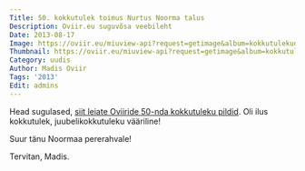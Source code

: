 ```yaml
---
Title: 50. kokkutulek toimus Nurtus Noorma talus
Description: Oviir.eu suguvõsa veebileht
Date: 2013-08-17
Image: https://oviir.eu/miuview-api?request=getimage&album=kokkutulekud&item=2013_50-kokkutulek-nurtus-noormal.jpg&size=600&mode=longest
Thumbnail: https://oviir.eu/miuview-api?request=getimage&album=kokkutulekud&item=2013_50-kokkutulek-nurtus-noormal.jpg&size=600&mode=square
Category: uudis
Author: Madis Oviir
Tags: '2013'
Edit: admins
---
```


Head sugulased, <a href="%base_url%/kokkutulekud/2013">siit leiate Oviiride 50-nda kokkutuleku pildid</a>. Oli ilus
kokkutulek, juubelikokkutuleku vääriline!

Suur tänu Noormaa pererahvale!

Tervitan,
Madis.
